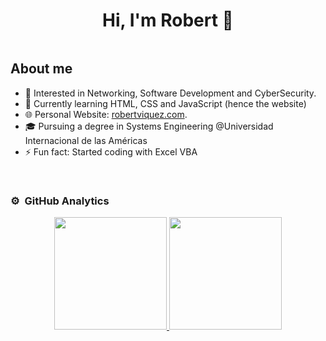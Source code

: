 <div align="center">
  <h1 align="center">Hi, I'm Robert 👋</h1>
  <a href="https://www.linkedin.com/in/robert-viquez/"><img src="https://img.shields.io/badge/LinkedIn-0077B5?style=for-the-badge&logo=linkedin&logoColor=white" alt=""></a>
</div>
  
## About me
- 👀 Interested in Networking, Software Development and CyberSecurity.
- 🌱 Currently learning HTML, CSS and JavaScript (hence the website)
- 🌐 Personal Website: [robertviquez.com](https://robertviquez.com/). 
- 🎓 Pursuing a degree in Systems Engineering @Universidad Internacional de las Américas
- ⚡ Fun fact: Started coding with Excel VBA
<br>

### ⚙️ &nbsp;GitHub Analytics

<p align="center">
<a href="https://github.com/rvqzs">
  <img height="180em" src="https://github-readme-stats-eight-theta.vercel.app/api?username=rvqzs&show_icons=true&theme=algolia&include_all_commits=true&count_private=true"/>
  <img height="180em" src="https://github-readme-stats-eight-theta.vercel.app/api/top-langs/?username=rvqzs&layout=compact&langs_count=8&theme=algolia"/>
</a>
</p>

<!---
rvqzs/rvqzs is a ✨ special ✨ repository because its `README.md` (this file) appears on your GitHub profile.
You can click the Preview link to take a look at your changes.
--->

